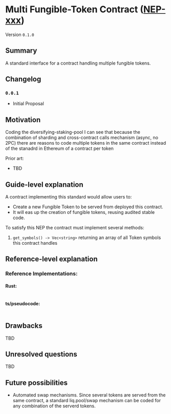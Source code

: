 # Multi Fungible-Token Contract ([NEP-xxx](https://github.com/nearprotocol/NEPs/pull/xxx))

Version `0.1.0`

## Summary
[summary]: #summary

A standard interface for a contract handling multiple fungible tokens.

## Changelog

### `0.0.1`

- Initial Proposal

## Motivation
[motivation]: #motivation

Coding the diversifying-staking-pool I can see that because the combination of sharding and cross-contract calls mechanism (async, no 2PC) there are reasons to code multiple tokens in the same contract instead of the stanadrd in Ethereum of a contract per token

Prior art:
- TBD

## Guide-level explanation
[guide-level-explanation]: #guide-level-explanation

A contract implementing this standard would allow users to:
- Create a new Fungible Token to be served from deployed this contract.<br>
- It will eas up the creation of fungible tokens, reusing audited stable code.

To satisfy this NEP the contract must implement several methods: 

1. `get_symbols() -> Vec<string>` returning an array of all Token symbols this contract handles


## Reference-level explanation
[reference-level-explanation]: #reference-level-explanation

### Reference Implementations:
#### Rust:
```rust
```

####  ts/pseudocode:
```typescript
```

## Drawbacks
[drawbacks]: #drawbacks

TBD 

## Unresolved questions
[unresolved-questions]: #unresolved-questions

TBD

## Future possibilities
[future-possibilities]: #future-possibilities

* Automated swap mechanisms. Since several tokens are served from the same contract, a standard liq.pool/swap mechanism can be coded for any combination of the serverd tokens.

